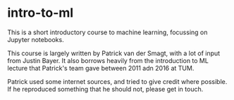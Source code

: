 # intro-to-ml
This is a short introductory course to machine learning, focussing on Jupyter notebooks.

This course is largely written by Patrick van der Smagt,
with a lot of input from Justin Bayer.  It also borrows heavily from the introduction to ML lecture that Patrick's team gave between 2011 adn 2016 at TUM.

Patrick used some internet sources, and tried to give credit where possible.
If he reproduced something that he should not, please get in touch.
